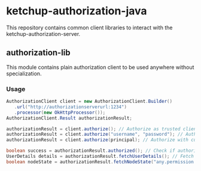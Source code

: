 # ketchup-authorization-java
This repository contains common client libraries to interact with the ketchup-authorization-server.

## authorization-lib
This module contains plain authorization client to be used anywhere without specialization.

### Usage
```java
AuthorizationClient client = new AuthorizationClient.Builder()
   .url("http://authorizationserverurl:1234")
   .processor(new OkHttpProcessor());
AuthorizationClient.Result authorizationResult;

authorizationResult = client.authorize(); // Authorize as trusted client
authorizationResult = client.authorize("username", "password"); // Authorize with basic auth
authorizationResult = client.authorize(principal); // Authorize with custom principal

boolean success = authorizationResult.authorized(); // Check if authorization was successful
UserDetails details = authorizationResult.fetchUserDetails(); // Fetch user details
boolean nodeState = authorizationResult.fetchNodeState("any.permission.node"); // Fetch node (permission) state
```